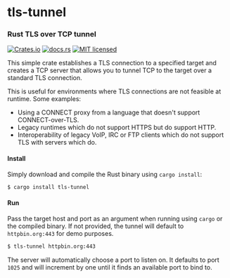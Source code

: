 # tls-tunnel

### Rust TLS over TCP tunnel

[![Crates.io][crates-badge]][crates-url]
[![docs.rs][docs-badge]][docs-url]
[![MIT licensed][mit-badge]][mit-url]

[crates-badge]: https://img.shields.io/crates/v/tls-tunnel.svg
[crates-url]: https://crates.io/crates/tls-tunnel
[docs-badge]: https://docs.rs/tls-tunnel/badge.svg
[docs-url]: https://docs.rs/tls-tunnel
[mit-badge]: https://img.shields.io/badge/license-MIT-blue.svg
[mit-url]: https://github.com/shanecurran/tls-tunnel/blob/master/LICENSE

This simple crate establishes a TLS connection to a specified target and creates a TCP server that allows you to tunnel TCP to the target over a standard TLS connection.

This is useful for environments where TLS connections are not feasible at runtime. Some examples:

- Using a CONNECT proxy from a language that doesn't support CONNECT-over-TLS.
- Legacy runtimes which do not support HTTPS but do support HTTP.
- Interoperability of legacy VoIP, IRC or FTP clients which do not support TLS with servers which do.

#### Install

Simply download and compile the Rust binary using `cargo install`:

```bash
$ cargo install tls-tunnel
```

#### Run

Pass the target host and port as an argument when running using `cargo` or the compiled binary. If not provided, the tunnel will default to `httpbin.org:443` for demo purposes.

```bash
$ tls-tunnel httpbin.org:443
```

The server will automatically choose a port to listen on. It defaults to port `1025` and will increment by one until it finds an available port to bind to.
